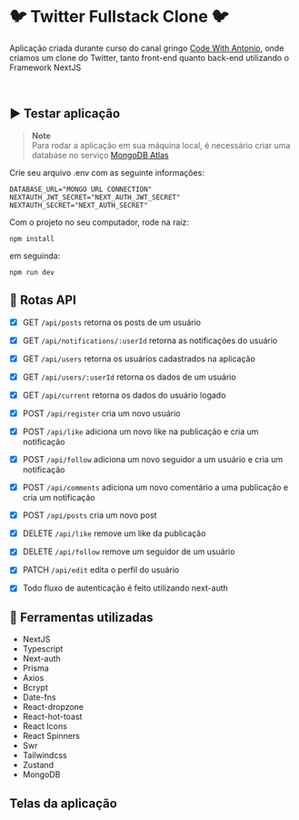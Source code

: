# 🐦 Twitter Fullstack Clone 🐦

Aplicação criada durante curso do canal gringo [Code With Antonio](https://www.youtube.com/@codewithantonio), onde criamos um clone do Twitter, tanto front-end quanto back-end utilizando o Framework NextJS     

<br/>

## ▶️ Testar aplicação 

> **Note**                
> Para rodar a aplicação em sua máquina local, é necessário criar uma database no serviço [MongoDB Atlas](https://cloud.mongodb.com/)

Crie seu arquivo .env com as seguinte informações:
```
DATABASE_URL="MONGO URL CONNECTION"
NEXTAUTH_JWT_SECRET="NEXT_AUTH_JWT_SECRET"
NEXTAUTH_SECRET="NEXT_AUTH_SECRET"
```

Com o projeto no seu computador, rode na raíz:
```
npm install
```

em seguinda:
```
npm run dev
```

## 💠 Rotas API

  - [x] GET ```/api/posts``` retorna os posts de um usuário
  - [x] GET ```/api/notifications/:userId``` retorna as notificações do usuário
  - [x] GET ```/api/users``` retorna os usuários cadastrados na aplicação
  - [x] GET ```/api/users/:userId``` retorna os dados de um usuário
  - [x] GET ```/api/current``` retorna os dados do usuário logado

  - [x] POST ```/api/register``` cria um novo usuário
  - [x] POST ```/api/like``` adiciona um novo like na publicação e cria um notificação
  - [x] POST ```/api/follow``` adiciona um novo seguidor a um usuário e cria um notificação
  - [x] POST ```/api/comments``` adiciona um novo comentário a uma publicação e cria um notificação
  - [x] POST ```/api/posts``` cria um novo post

  - [x] DELETE ```/api/like``` remove um like da publicação
  - [x] DELETE ```/api/follow``` remove um seguidor de um usuário
  
  - [x] PATCH ```/api/edit``` edita o perfil do usuário

  - [x] Todo fluxo de autenticação é feito utilizando next-auth
  
## 🔱 Ferramentas utilizadas

  - NextJS
  - Typescript
  - Next-auth
  - Prisma
  - Axios
  - Bcrypt
  - Date-fns
  - React-dropzone
  - React-hot-toast
  - React Icons
  - React Spinners
  - Swr
  - Tailwindcss
  - Zustand
  - MongoDB

## Telas da aplicação
  
 
  

